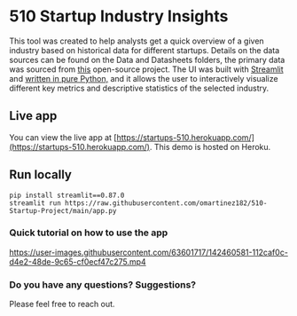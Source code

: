 # 510 Startup Industry Insights 
This tool was created to help analysts get a quick overview of a given industry based on historical data for different startups. Details on the data sources can be found on the Data and Datasheets folders, the primary data was sourced from [this](https://raw.githubusercontent.com/realonbebeto/Startup-App/main/recom_data/main_data.csv) open-source project. The UI was built with [Streamlit](https://streamlit.io) and [written in pure Python,](https://github.com/omartinez182/510-Startup-Project/blob/main/app.py) and it allows the user to interactively visualize different key metrics and descriptive statistics of the selected industry.

## Live app
You can view the live app at [https://startups-510.herokuapp.com/](https://startups-510.herokuapp.com/). This demo is hosted on Heroku.

## Run locally

```
pip install streamlit==0.87.0
streamlit run https://raw.githubusercontent.com/omartinez182/510-Startup-Project/main/app.py
```

### Quick tutorial on how to use the app


https://user-images.githubusercontent.com/63601717/142460581-112caf0c-d4e2-48de-9c65-cf0ecf47c275.mp4


### Do you have any questions? Suggestions?

Please feel free to reach out.
